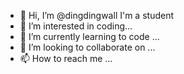 - 👋 Hi, I’m @dingdingwall I'm a student
- 👀 I’m interested in coding...
- 🌱 I’m currently learning to code ...
- 💞️ I’m looking to collaborate on ...
- 📫 How to reach me ...

<!---
dingdingwall/dingdingwall is a ✨ special ✨ repository because its `README.md` (this file) appears on your GitHub profile.
You can click the Preview link to take a look at your changes.
--->
